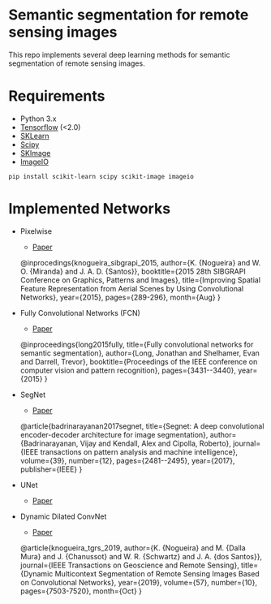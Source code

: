 # Semantic segmentation for remote sensing images

This repo implements several deep learning methods for semantic segmentation of remote sensing images.

# Requirements

- Python 3.x
- [Tensorflow](https://www.tensorflow.org/install/docker) (<2.0)
- [SKLearn](https://scikit-learn.org/stable/install.html)
- [Scipy](https://www.scipy.org/install.html)
- [SKImage](https://scikit-image.org/docs/dev/install.html)
- [ImageIO](https://imageio.readthedocs.io/en/stable/installation.html)

```
pip install scikit-learn scipy scikit-image imageio
```

# Implemented Networks

- Pixelwise

    - [Paper](https://arxiv.org/abs/1804.04020)


    @inprocedings{knogueira_sibgrapi_2015,
        author={K. {Nogueira} and W. O. {Miranda} and J. A. D. {Santos}},
        booktitle={2015 28th SIBGRAPI Conference on Graphics, Patterns and Images},
        title={Improving Spatial Feature Representation from Aerial Scenes by Using Convolutional Networks},
        year={2015},
        pages={289-296},
        month={Aug}
    }

- Fully Convolutional Networks (FCN)

    - [Paper](https://people.eecs.berkeley.edu/~jonlong/long_shelhamer_fcn.pdf)

    
    @inproceedings{long2015fully,
        title={Fully convolutional networks for semantic segmentation},
        author={Long, Jonathan and Shelhamer, Evan and Darrell, Trevor},
        booktitle={Proceedings of the IEEE conference on computer vision and pattern recognition},
        pages={3431--3440},
        year={2015}
    }

- SegNet

    - [Paper](https://arxiv.org/pdf/1511.00561.pdf)
    
    
    @article{badrinarayanan2017segnet,
        title={Segnet: A deep convolutional encoder-decoder architecture for image segmentation},
        author={Badrinarayanan, Vijay and Kendall, Alex and Cipolla, Roberto},
        journal={IEEE transactions on pattern analysis and machine intelligence},
        volume={39},
        number={12},
        pages={2481--2495},
        year={2017},
        publisher={IEEE}
    }

- UNet

    - [Paper](https://arxiv.org/pdf/1505.04597.pdf)


- Dynamic Dilated ConvNet

    - [Paper](https://arxiv.org/abs/1804.04020)
    
    
    @article{knogueira_tgrs_2019,
        author={K. {Nogueira} and M. {Dalla Mura} and J. {Chanussot} and W. R. {Schwartz} and J. A. {dos Santos}},
        journal={IEEE Transactions on Geoscience and Remote Sensing},
        title={Dynamic Multicontext Segmentation of Remote Sensing Images Based on Convolutional Networks},
        year={2019},
        volume={57},
        number={10},
        pages={7503-7520},
        month={Oct}
    }
    

